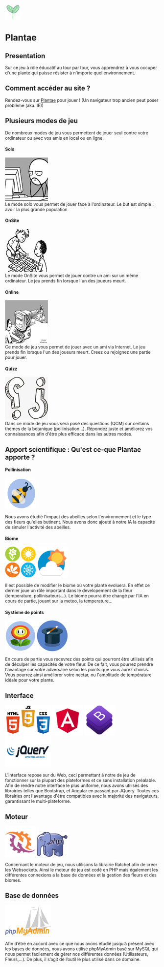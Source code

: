 <img src="./public/src/plantae/img/logo_small.png" width="50" height="50">

# Plantae



## Presentation 

Sur ce jeu à rôle éducatif au tour par tour, vous apprendrez à vous occuper d'une plante qui puisse résister à n'importe quel environnement.



## Comment accéder au site ?

Rendez-vous sur [Plantae](https://plantae.princelle.org) pour jouer !
(Un navigateur trop ancien peut poser problème (aka. IE))



## Plusieurs modes de jeu

De nombreux modes de jeu vous permettent de jouer seul contre votre ordinateur ou avec vos amis en local ou en ligne.

#### Solo

<img src="./public/src/plantae/img/solo.jpg" width="140" height="140"> <br>
Le mode solo vous permet de jouer face à l'ordinateur.
Le but est simple : avoir la plus grande population

#### OnSite

<img src="./public/src/plantae/img/onsite.jpg" width="140" height="140"> <br>
Le mode OnSite vous permet de jouer contre un ami sur un même ordinateur.
Le jeu prends fin lorsque l'un des joueurs meurt.

#### Online

<img src="./public/src/plantae/img/lan.jpg" width="140" height="140"> <br>
Ce mode de jeu vous permet de jouer avec un ami via Internet.
Le jeu prends fin lorsque l'un des joueurs meurt.
Creez ou rejoignez une partie pour jouer.

#### Quizz

<img src="./public/src/plantae/img/quizz.jpg" width="140" height="140"> <br>
Dans ce mode de jeu vous sera posé des questions (QCM) sur certains thèmes de la botanique (pollinisation...).
Répondez juste et améliorez vos connaissances afin d'être plus efficace dans les autres modes.



## Apport scientifique : Qu'est ce-que Plantae apporte ?

#### Pollinisation 

<img src="./README_files/bee.png" width="100" height=100> <br>

Nous avons étudié l'impact des abeilles selon l'environnement et le type des fleurs qu'elles butinent. 
Nous avons donc ajouté à notre IA la capacité de simuler l'activité des abeilles.

#### Biome

<img src="./README_files/seasons.png" width="100" height="100">
<img src="./README_files/weather.png" width="100" height="100"> <br>

Il est possible de modifier le biome où votre plante evoluera. 
En effet ce dernier joue un rôle important dans le developement de la fleur (temperature, pollinisateurs...).
Le biome pourra être changé par l'IA en cours de partie, jouant sur la meteo, la temperature...


#### Système de points

<img src="./README_files/fleur_mario.png" witdth="100" height="100">
<img src="./README_files/magic.png" width="100" height="100"> <br>

En cours de partie vous recevrez des points qui pourront être utilisés afin de déculper les capacités de votre fleur.
De ce fait, vous pourrez prendre l'avantage sur votre adversaire selon les points que vous aurez choisis.
Vous pourrez ainsi améliorer votre nectar, ou l'amplitude de température idéale pour votre plante.



## Interface

<img src="./README_files/html_css_js.png" width="150" height="100">
<img src="./README_files/angular.png" width="100" height=100>
<img src="./README_files/bootstrap.png" width="100" height="100">
<img src="./README_files/jquery.png" width="150" height="100"> <br>

L'interface repose sur du Web, ceci permettant à notre de jeu de fonctionner sur la plupart des plateformes et ce sans installation préalable.
Afin de rendre notre interface le plus uniforme, nous avons utilisés des librairies telles que Bootstrap, et Angular en passant par JQuery.
Toutes ces librairies ont l'avantage d'être compatibles avec la majorité des navigateurs, garantissant le multi-plateforme.



## Moteur

<img src="./README_files/logo.png" width="100" height="100">
<img src="./README_files/php.png" width="100" height="80"> <br>

Concernant le moteur de jeu, nous utilisons la librairie Ratchet afin de créer les Websockets.
Ainsi le moteur de jeu est codé en PHP mais également les différentes connexions a la base de données et la gestion des fleurs et des biomes.



## Base de données
<img src="./README_files/phpmyadmin.png" width="150" height="100"> <br>

Afin d’être en accord avec ce que nous avons étudié jusqu’à présent avec les bases de données, nous avons utilisé phpMyAdmin basé sur MySQL qui nous permet facilement de gérer nos différentes données (Utilisateurs, Fleurs,...).
De plus, il s’agit de l’outil le plus utilisé dans ce domaine.
